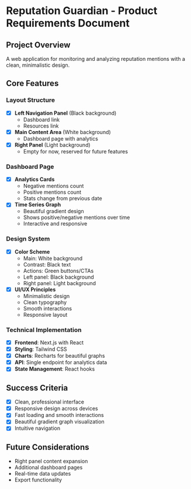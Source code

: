 # Reputation Guardian - Product Requirements Document

## Project Overview
A web application for monitoring and analyzing reputation mentions with a clean, minimalistic design.

## Core Features

### Layout Structure
- [x] **Left Navigation Panel** (Black background)
  - Dashboard link
  - Resources link
- [x] **Main Content Area** (White background)
  - Dashboard page with analytics
- [x] **Right Panel** (Light background)
  - Empty for now, reserved for future features

### Dashboard Page
- [x] **Analytics Cards**
  - Negative mentions count
  - Positive mentions count
  - Stats change from previous date
- [x] **Time Series Graph**
  - Beautiful gradient design
  - Shows positive/negative mentions over time
  - Interactive and responsive

### Design System
- [x] **Color Scheme**
  - Main: White background
  - Contrast: Black text
  - Actions: Green buttons/CTAs
  - Left panel: Black background
  - Right panel: Light background
- [x] **UI/UX Principles**
  - Minimalistic design
  - Clean typography
  - Smooth interactions
  - Responsive layout

### Technical Implementation
- [x] **Frontend**: Next.js with React
- [x] **Styling**: Tailwind CSS
- [x] **Charts**: Recharts for beautiful graphs
- [x] **API**: Single endpoint for analytics data
- [x] **State Management**: React hooks

## Success Criteria
- [x] Clean, professional interface
- [x] Responsive design across devices
- [x] Fast loading and smooth interactions
- [x] Beautiful gradient graph visualization
- [x] Intuitive navigation

## Future Considerations
- Right panel content expansion
- Additional dashboard pages
- Real-time data updates
- Export functionality
